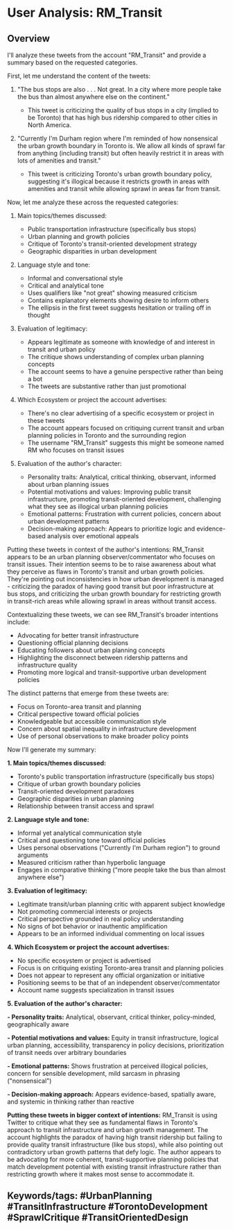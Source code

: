 # User Analysis: RM_Transit

## Overview

<think>
I'll analyze these tweets from the account "RM_Transit" and provide a summary based on the requested categories.

First, let me understand the content of the tweets:

1. "The bus stops are also . . . Not great. In a city where more people take the bus than almost anywhere else on the continent."
   - This tweet is criticizing the quality of bus stops in a city (implied to be Toronto) that has high bus ridership compared to other cities in North America.

2. "Currently I'm Durham region where I'm reminded of how nonsensical the urban growth boundary in Toronto is. We allow all kinds of sprawl far from anything (including transit) but often heavily restrict it in areas with lots of amenities and transit."
   - This tweet is criticizing Toronto's urban growth boundary policy, suggesting it's illogical because it restricts growth in areas with amenities and transit while allowing sprawl in areas far from transit.

Now, let me analyze these across the requested categories:

1. Main topics/themes discussed:
   - Public transportation infrastructure (specifically bus stops)
   - Urban planning and growth policies
   - Critique of Toronto's transit-oriented development strategy
   - Geographic disparities in urban development

2. Language style and tone:
   - Informal and conversational style
   - Critical and analytical tone
   - Uses qualifiers like "not great" showing measured criticism
   - Contains explanatory elements showing desire to inform others
   - The ellipsis in the first tweet suggests hesitation or trailing off in thought

3. Evaluation of legitimacy:
   - Appears legitimate as someone with knowledge of and interest in transit and urban policy
   - The critique shows understanding of complex urban planning concepts
   - The account seems to have a genuine perspective rather than being a bot
   - The tweets are substantive rather than just promotional

4. Which Ecosystem or project the account advertises:
   - There's no clear advertising of a specific ecosystem or project in these tweets
   - The account appears focused on critiquing current transit and urban planning policies in Toronto and the surrounding region
   - The username "RM_Transit" suggests this might be someone named RM who focuses on transit issues

5. Evaluation of the author's character:

   - Personality traits: Analytical, critical thinking, observant, informed about urban planning issues
   - Potential motivations and values: Improving public transit infrastructure, promoting transit-oriented development, challenging what they see as illogical urban planning policies
   - Emotional patterns: Frustration with current policies, concern about urban development patterns
   - Decision-making approach: Appears to prioritize logic and evidence-based analysis over emotional appeals

Putting these tweets in context of the author's intentions:
RM_Transit appears to be an urban planning observer/commentator who focuses on transit issues. Their intention seems to be to raise awareness about what they perceive as flaws in Toronto's transit and urban growth policies. They're pointing out inconsistencies in how urban development is managed - criticizing the paradox of having good transit but poor infrastructure at bus stops, and criticizing the urban growth boundary for restricting growth in transit-rich areas while allowing sprawl in areas without transit access.

Contextualizing these tweets, we can see RM_Transit's broader intentions include:
- Advocating for better transit infrastructure
- Questioning official planning decisions
- Educating followers about urban planning concepts
- Highlighting the disconnect between ridership patterns and infrastructure quality
- Promoting more logical and transit-supportive urban development policies

The distinct patterns that emerge from these tweets are:
- Focus on Toronto-area transit and planning
- Critical perspective toward official policies
- Knowledgeable but accessible communication style
- Concern about spatial inequality in infrastructure development
- Use of personal observations to make broader policy points

Now I'll generate my summary:
</think>

**1. Main topics/themes discussed:**
- Toronto's public transportation infrastructure (specifically bus stops)
- Critique of urban growth boundary policies
- Transit-oriented development paradoxes
- Geographic disparities in urban planning
- Relationship between transit access and sprawl

**2. Language style and tone:**
- Informal yet analytical communication style
- Critical and questioning tone toward official policies
- Uses personal observations ("Currently I'm Durham region") to ground arguments
- Measured criticism rather than hyperbolic language
- Engages in comparative thinking ("more people take the bus than almost anywhere else")

**3. Evaluation of legitimacy:**
- Legitimate transit/urban planning critic with apparent subject knowledge
- Not promoting commercial interests or projects
- Critical perspective grounded in real policy understanding
- No signs of bot behavior or inauthentic amplification
- Appears to be an informed individual commenting on local issues

**4. Which Ecosystem or project the account advertises:**
- No specific ecosystem or project is advertised
- Focus is on critiquing existing Toronto-area transit and planning policies
- Does not appear to represent any official organization or initiative
- Positioning seems to be that of an independent observer/commentator
- Account name suggests specialization in transit issues

**5. Evaluation of the author's character:**

   **- Personality traits:** Analytical, observant, critical thinker, policy-minded, geographically aware
   
   **- Potential motivations and values:** Equity in transit infrastructure, logical urban planning, accessibility, transparency in policy decisions, prioritization of transit needs over arbitrary boundaries
   
   **- Emotional patterns:** Shows frustration at perceived illogical policies, concern for sensible development, mild sarcasm in phrasing ("nonsensical")
   
   **- Decision-making approach:** Appears evidence-based, spatially aware, and systemic in thinking rather than reactive

**Putting these tweets in bigger context of intentions:**
RM_Transit is using Twitter to critique what they see as fundamental flaws in Toronto's approach to transit infrastructure and urban growth management. The account highlights the paradox of having high transit ridership but failing to provide quality transit infrastructure (like bus stops), while also pointing out contradictory urban growth patterns that defy logic. The author appears to be advocating for more coherent, transit-supportive planning policies that match development potential with existing transit infrastructure rather than restricting growth where it makes most sense to accommodate it.

**Keywords/tags:** #UrbanPlanning #TransitInfrastructure #TorontoDevelopment #SprawlCritique #TransitOrientedDesign
---
